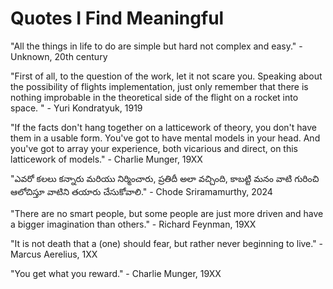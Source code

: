 # Quotes I Find Meaningful

"All the things in life to do are simple but hard not complex and easy." - Unknown, 20th century

"First of all, to the question of the work, let it not scare you. Speaking about the possibility of flights implementation, just only remember that there is nothing improbable in the theoretical side of the flight on a rocket into space. " - Yuri Kondratyuk, 1919

"If the facts don't hang together on a latticework of theory, you don't have them in a usable form. You've got to have mental models in your head. And you've got to array your experience, both vicarious and direct, on this latticework of models." - Charlie Munger, 19XX

"ఎవరో కలలు కన్నారు మరియు నిర్మించారు, ప్రతిదీ అలా వచ్చింది, కాబట్టి మనం వాటి గురించి ఆలోచిస్తూ వాటిని తయారు చేసుకోవాలి." - Chode Sriramamurthy, 2024

"There are no smart people, but some people are just more driven and have a bigger imagination than others." - Richard Feynman, 19XX

"It is not death that a (one) should fear, but rather never beginning to live." - Marcus Aerelius, 1XX

"You get what you reward." - Charlie Munger, 19XX